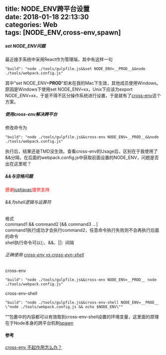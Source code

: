 title: NODE_ENV跨平台设置  
date: 2018-01-18 22:13:30  
categories: Web  
tags: [NODE_ENV,cross-env,spawn]
---
##### set NODE_ENV问题
最近接手系统中采用React作为管理端，其中有这样一句

```
"build": "node ./tools/gulpfile.js&&set NODE_ENV=__PROD__&&node ./tools/webpack.config.js"
```

其中“set NODE_ENV=__PROD__”却未在我的Mac下生效，其他成员使用Windows。  
原因是Windows下使用set NODE_ENV=xx，Unix下应该为export NODE_ENV=xx，于是不得不区分操作系统进行设置，于是就有了[cross-env](https://github.com/kentcdodds/cross-env)这个方案。  
<!--more-->
##### 使用cross-env解决跨平台
修改命令为

```
"build": "node ./tools/gulpfile.js&&cross-env NODE_ENV=__PROD__&&node ./tools/webpack.config.js"
```

执行后，结果还是TMD没生效。查看cross-env的Usage后，区别在于我使用了&&分隔，在后面的webpack.config.js中获取前面设置的NODE_ENV，问题是否出在这里呢？

##### &&与空格问题  
<font color="red">感谢[justjavac](https://github.com/justjavac)提供支持</font>  
###### &&为shell逻辑与运算符  
格式  
command1 && command2 [&& command3 ...]  
command1执行成功才会执行command2，任意命令执行失败则不会再执行后面的命令  
shell执行命令可以(;、&&、||）间隔
###### 正确使用 [cross-env vs cross-evn-shell](https://github.com/kentcdodds/cross-env#cross-env-vs-cross-env-shell)
cross-env
```
"build": "node ./tools/gulpfile.js&&cross-env NODE_ENV=__PROD__ node ./tools/webpack.config.js"
```

cross-env-shell
```
"build": "node ./tools/gulpfile.js&&cross-env-shell NODE_ENV=__PROD__ \"node ./tools/webpack.config.js && echo $NODE_ENV\""
```
\"\"包裹中的内容都可以有效取到cross-env-shell设置的环境变量，这里面的原理在于Node本身的跨平台机制[spawn](https://nodejs.org/api/child_process.html#child_process_child_process_spawn_command_args_options)

#### 参考   
[cross-env 不起作用怎么办？](https://segmentfault.com/q/1010000009324489)